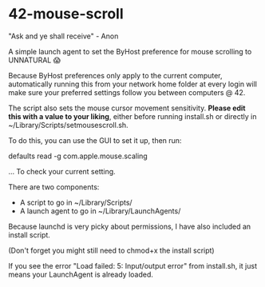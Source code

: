 # 42-mouse-scroll

"Ask and ye shall receive" - Anon

A simple launch agent to set the ByHost preference for mouse scrolling to UNNATURAL 😱

Because ByHost preferences only apply to the current computer, automatically running this from your network home folder at every login will make sure your preferred settings follow you between computers @ 42.

The script also sets the mouse cursor movement sensitivity. **Please edit this with a value to your liking**, either before running install.sh or directly in ~/Library/Scripts/setmousescroll.sh.

To do this, you can use the GUI to set it up, then run:

defaults read -g com.apple.mouse.scaling

… To check your current setting.

There are two components:

- A script to go in ~/Library/Scripts/
- A launch agent to go in ~/Library/LaunchAgents/

Because launchd is very picky about permissions, I have also included an install script.

(Don't forget you might still need to chmod+x the install script)

If you see the error "Load failed: 5: Input/output error" from install.sh, it just means your LaunchAgent is already loaded.
